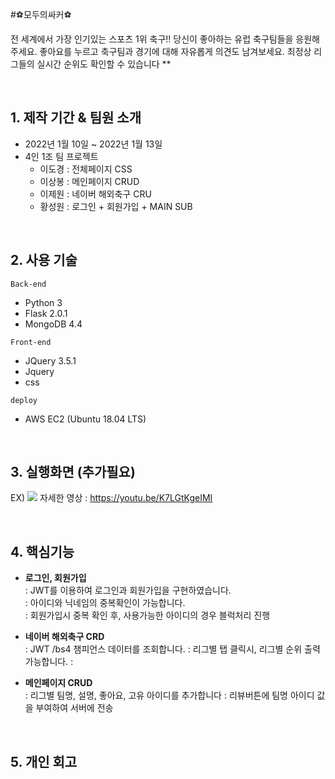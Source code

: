 #⚽모두의싸커⚽


전 세계에서 가장 인기있는 스포츠 1위 축구!! 당신이 좋아하는 유럽 축구팀들을 응원해 주세요.
좋아요를 누르고 축구팀과 경기에 대해 자유롭게 의견도 남겨보세요. 최정상 리그들의 실시간 순위도 확인할 수 있습니다
**   

<br>

## 1. 제작 기간 & 팀원 소개
- 2022년 1월 10일 ~ 2022년 1월 13일
- 4인 1조 팀 프로젝트
  + 이도경 : 전체페이지 CSS
  + 이상봉 : 메인페이지 CRUD
  + 이제원 : 네이버 해외축구 CRU
  + 황성원 : 로그인 + 회원가입 + MAIN SUB
  
<br>

## 2. 사용 기술
`Back-end`
- Python 3
- Flask 2.0.1
- MongoDB 4.4

`Front-end`
- JQuery 3.5.1
- Jquery
- css

`deploy`
- AWS EC2 (Ubuntu 18.04 LTS)

<br>


## 3. 실행화면 (추가필요)



EX)
<img src="https://user-images.githubusercontent.com/70243735/121630462-2ba5a000-cab8-11eb-8434-5ac030a5229c.gif">
자세한 영상 : https://youtu.be/K7LGtKgeIMI

<br>

## 4. 핵심기능

+ **로그인, 회원가입**   
  : JWT를 이용하여 로그인과 회원가입을 구현하였습니다.   
  : 아이디와 닉네임의 중복확인이 가능합니다.    
  : 회원가입시 중복 확인 후, 사용가능한 아이디의 경우 블럭처리 진행 
  

+ **네이버 해외축구 CRD**   
  : JWT /bs4 챔피언스 데이터를 조회합니다.
  : 리그별 탭 클릭시, 리그별 순위 출력 가능합니다. 
  :

+ **메인페이지 CRUD**   
  : 리그별 팀명, 설명, 좋아요, 고유 아이디를 추가합니다
  : 리뷰버튼에 팀명 아이디 값을 부여하여 서버에 전송 
  
  
  
<br>

## 5. 개인 회고

